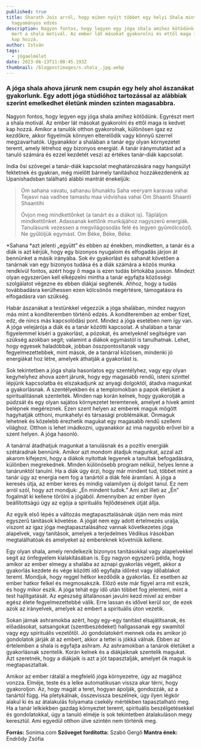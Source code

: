 ```yaml
---
published: true
title: Sharath Jois arról, hogy miben nyújt többet egy helyi Shala mint egy
  hagyományos edzés
description: Nagyon fontos, hogy legyen egy jóga shala amihez kötődünk. Egyrészt
  mert a shala motivál. Az ember lát másokat gyakorolni és ettől maga is kedvet
  kap hozzá.
author: István
tags:
  - jógaelmélet
date: 2023-06-13T11:00:45.193Z
thumbnail: /blogpostimages/s.shala_.jpg.webp
---
```

### A jóga shala ahova járunk nem csupán egy hely ahol ászanákat gyakorlunk. Egy adott jóga stúdióhoz tartozással az alábbiak szerint emelkedhet életünk minden szinten magasabbra.

Nagyon fontos, hogy legyen egy jóga shala amihez kötődünk. Egyrészt mert a shala motivál. Az ember lát másokat gyakorolni és ettől maga is kedvet kap hozzá. Amikor a tanulók otthon gyakorolnak, különösen igaz ez kezdőkre, akkor figyelmük könnyen elterelődik vagy könnyű szerrel megzavarhatók. Ugyanakkor a shalában a tanár egy olyan környezetet teremt, amely létrehoz egy bizonyos energiát. A tanár iránymutatást ad a tanuló számára és ezzel kezdetét veszi az értékes tanár-diák kapcsolat.

India ősi szövegei a tanár-diák kapcsolat meghatározására nagy hangsúlyt fektetnek és gyakran, még mielőtt bármely tanításhoz hozzákezdenénk az Upanishadsban található alábbi mantrát énekeljük:

> Om sahana vavatu, sahanau bhunaktu
> Saha veeryam karavaa vahai
> Tejasvi naa vadhee tamastu maa vidvishaa vahai 
> Om Shaanti Shaanti Shaantihi
> 
> Óvjon meg mindkettőnket (a tanárt és a diákot is). 
> Tápláljon mindkettőnket. 
> Adassanak kettőnk munkájához nagyszerű energiák. 
> Tanulásunk vezessen a megvilágosodás felé és legyen gyümölcsöző. 
> Ne gyűlöljük egymást. 
> Om Béke, Béke, Béke.

*Sahana *azt jelenti „együtt” és ebben az énekben, mindketten, a tanár és a diák is azt kérjük, hogy egy bizonyos nyugalom és elfogadás járjon át bennünket a másik irányába. Sok év gyakorlást és sahanát követően a tanárnak van egy bizonyos tudása és a diák számára a közös munka rendkívül fontos, azért hogy ő maga is ezen tudás birtokába jusson. Mindezt olyan egyszerűen kell elképzelni mintha a tanár egyfajta közösségi szolgálatot végezne és ebben diákjai segítenék. Ahhoz, hogy a tudás továbbadásra kerülhessen ezen kölcsönös megértésre, támogatásra és elfogadásra van szükség.

Habár ászanákat a testünkkel végezzük a jóga shalában, mindez nagyon más mint a konditeremben történő edzés. A konditeremben az ember fizet, edz, de nincs más kapcsolódási pont. Mindez a jóga esetében nem így van. A jóga velejárója a diák és a tanár közötti kapcsolat. A shalában a tanár figyelemmel kíséri a gyakorlást, a pózokat, és amelyeknél segítségre van szükség azokban segít; valamint a diákok egymástól is tanulhatnak. Lehet, hogy egyesek haladóbbak, jobban összpontosítanak vagy fegyelmezettebbek, mint mások, de a tanárral közösen, mindenki jó energiákat hoz létre, amelyek áthatják a gyakorlást is.

Sok tekintetben a jóga shala hasonlatos egy szentélyhez, vagy egy olyan kegyhelyhez ahova azért járunk, hogy egy magasabb rendű, isteni szinttel lépjünk kapcsolatba és elszakadjunk az anyagi dolgoktól, átadva magunkat a gyakorlásnak. A szentélyekben és a templomokban a papok életüket a spiritualitásnak szentelték. Minden nap korán kelnek, hogy gyakorolják a púdzsát és egy olyan sajátos környezetet teremtenek, amelyet a hívek amint belépnek megéreznek. Ezen szent helyen az emberek maguk mögött hagyhatják otthoni, munkahelyi és társasági problémáikat. Önmaguk lehetnek és közelebb érezhetik magukat egy magasabb rendű szellemi világhoz. Otthon is lehet imádkozni, ugyanakkor az ima nagyobb erővel bír a szent helyen. A jóga hasonló.

A tanárral átadhatjuk magunkat  a tanulásnak és a pozitív energiák szétáradnak bennünk. Amikor azt mondom átadjuk magunkat, azzal azt akarom kifejezni, hogy a diákok nyitottak legyenek a tanultak befogadására, különben megrekednek. Minden különösebb program nélkül, helyes lenne a tanárunktól tanulni. Ha a diák úgy érzi, hogy már mindent tud, többet mint a tanár úgy az energia nem fog a tanártól a diák felé áramlani. A jóga a keresés útja, az ember keres és mindig valamilyen új dolgot tanul. Ez nem arról szól, hogy azt mondjuk: „Én mindent tudok.” Ami azt illeti az „Én” fogalmát ki kellene törölni a jógából. Amennyiben az ember ilyen beállítottságú úgy az egója a spirituális fejlődésének útját állja.

Az egyik első lépés a változás megtapasztalásának útján nem más mint egyszerű tanítások követése. A jógát nem egy adott értelmezés uralja, viszont az igaz jóga megtapasztalásához vannak következetes jóga alapelvek, vagy tanítások, amelyek a terjedelmes Védikus írásokban megtalálhatóak és amelyeket az embereknek követniük kellene.

Egy olyan shala, amely rendelkezik bizonyos tanításokkal vagy alapelvekkel segít az önfegyelem kialakításában is. Egy nagyon egyszerű példa, hogy amikor az ember elmegy a shalába az aznapi gyakorlás végett, akkor a gyakorlás kezdete és vége közötti idő egyfajta időrést vagy időablakot teremt. Mondjuk, hogy reggel hétkor kezdődik a gyakorlás. Ez esetben az ember hatkor felkel és megmosakszik. Előző este már figyel arra mit eszik, és hogy mikor eszik. A jóga tehát egy idő után többet fog jelenteni, mint a test hajlítgatását. Az egészség általánosan javulni kezd mivel az ember egész élete fegyelmezettebbé válik. Erre lassan és idővel kerül sor, de ezek azok az irányelvek, amelyek az embert a spirituális úton vezetik.

Sokan járnak ashramokba azért, hogy egy-egy tanítást elsajátítsanak, és előadásokat, satsangokat (szentbeszédeket) hallgassanak egy swamitól vagy egy spirituális vezetőtől. Jó gondolatokért mennek oda és amikor jó gondolatok járják át az embert, akkor a tettei is jókká válnak. Ebben az értelemben a shala is egyfajta ashram. Az ashramokban a tanárok életüket a gyakorlásnak szentelik. Korán kelnek és a diákjaiknak szentelik magukat. Azt szeretnék, hogy a diákjaik is azt a jót tapasztalják, amelyet ők maguk is megtapasztaltak.

Amikor az ember rátalál a megfelelő jóga környezetre, úgy az magához vonzza. Elméje, teste és a lelke automatikusan vissza akar térni, hogy gyakoroljon. Az, hogy magát a teret, hogyan ápolják, gondozzák, az a tanártól függ. Ha pletykálnak, összevissza beszélnek, úgy ilyen légkör alakul ki és az átalakulás folyamata csekély mértékben tapasztalható meg. Ha a tanár lelkiekben gazdag környeztet teremt, spirituális beszélgetésekkel és gondolatokkal, úgy a tanuló elméje is sok tekintetben átalakuláson megy keresztül. Ami egyedül otthon ülve szintén nem történik meg.

**Forrás:** Sonima.com
**Szöveget fordította:** Szabó Gergő
**Mantra ének:** Endrődy Zsófia